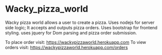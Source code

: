 # Wacky_pizza_world
Wacky pizza world allows a user to create a pizza.
Uses nodejs for server side logic; It accepts and outputs pizza orders.
Uses bootstrap for frontend styling.
uses jquery for Dom parsing and pizza order submission.

To place order visit:
https://wackypizzaworld.herokuapp.com
To view orders visit:
https://wackypizzaworld.herokuapp.com/orders
